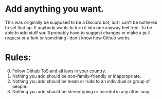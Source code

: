# Add anything you want.
This was originally be supposed to be a Discord bot, but I can't be bothered to set that up. If anybody wants to turn it into one anyway feel free.
To be able to add stuff you'll probably have to suggest changes or make a pull request or a fork or something I don't know how Github works.

# Rules:

0. Follow Github ToS and all laws in your country.
1. Nothing you add should be non-family-friendly or inappropriate.
2. Nothing you add should be mean or rude to an individual or group of people.
3. Nothing you add should be stereotyping or harmful in any other way.
